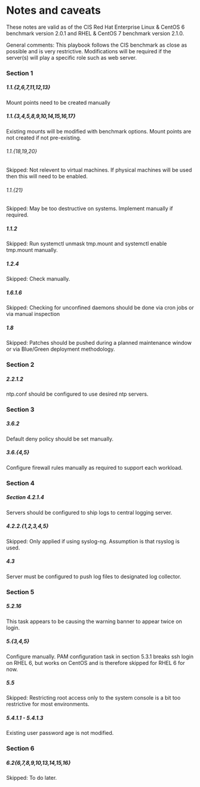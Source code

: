 # Notes and caveats

These notes are valid as of the CIS Red Hat Enterprise Linux & CentOS 6 benchmark version 2.0.1 and RHEL & CentOS 7 benchmark version 2.1.0.

General comments: This playbook follows the CIS benchmark as close as possible and is very restrictive. Modifications will be required if
the server(s) will play a specific role such as web server. 

### Section 1

##### 1.1.{2,6,7,11,12,13}
Mount points need to be created manually

##### 1.1.{3,4,5,8,9,10,14,15,16,17}
Existing mounts will be modified with benchmark options.  Mount points are not created if not pre-existing.

###### 1.1.{18,19,20}
Skipped: Not relevent to virtual machines. If physical machines will be used then this will need to be enabled.

###### 1.1.{21}
Skipped: May be too destructive on systems. Implement manually if required.

##### 1.1.2
Skipped: Run systemctl unmask tmp.mount and systemctl enable tmp.mount manually.

##### 1.2.4
Skipped: Check manually.

##### 1.6.1.6
Skipped: Checking for unconfined daemons should be done via cron jobs or via manual inspection

##### 1.8
Skipped: Patches should be pushed during a planned maintenance window or via Blue/Green deployment methodology.

### Section 2

##### 2.2.1.2
ntp.conf should be configured to use desired ntp servers.

### Section 3

##### 3.6.2
Default deny policy should be set manually.

##### 3.6.{4,5}
Configure firewall rules manually as required to support each workload.

### Section 4

##### Section 4.2.1.4
Servers should be configured to ship logs to central logging server.

##### 4.2.2.{1,2,3,4,5}
Skipped: Only applied if using syslog-ng. Assumption is that rsyslog is used.

##### 4.3
Server must be configured to push log files to designated log collector.

### Section 5

##### 5.2.16
This task appears to be causing the warning banner to appear twice on login.

##### 5.{3,4,5}
Configure manually. PAM configuration task in section 5.3.1 breaks ssh login on RHEL 6, but works on CentOS and is therefore skipped for RHEL 6 for now.

##### 5.5
Skipped: Restricting root access only to the system console is a bit too restrictive for most environments.

##### 5.4.1.1 - 5.4.1.3
Existing user password age is not modified.

### Section 6

##### 6.2{6,7,8,9,10,13,14,15,16}
Skipped: To do later.

